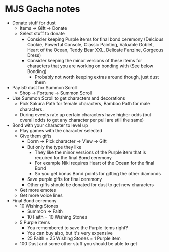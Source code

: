 # MJS Gacha notes
* Donate stuff for dust
    * Items -> Gift -> Donate
    * Select stuff to donate
        * Consider keeping Purple items for final bond ceremony (Delcious Cookie, Powerful Console, Classic Painting, Valuable Goblet, Heart of the Ocean, Teddy Bear XXL, Delicate Fanzine, Gorgeous Dress)
        * Consider keeping the minor versions of these items for characters that you are working on bonding with (See below Bonding)
            * Probably not worth keeping extras around though, just dust them
* Pay 50 dust for Summon Scroll
    * Shop -> Fortune -> Summon Scroll
* Use Summon Scroll to get characters and decorations
    * Pick Sakura Path for female characters, Bamboo Path for male characters.
    * During events rate up certain characters have higher odds (but overall odds to get any character per pull are still the same)
* Bond with your character to level up
    * Play games with the character selected
    * Give them gifts
        * Dorm -> Pick character -> View -> Gift
        * But only the type they like
            * They like the minor versions of the Purple item that is required for the final Bond ceremony
            * For example Niki requires Heart of the Ocean for the final Bond
            * So you get bonus Bond points for gifting the other diamonds
        * Save purple gifts for final ceremony
        * Other gifts should be donated for dust to get new characters
    * Get more emotes
    * Get more voice lines
* Final Bond ceremony
    * 10 Wishing Stones
        * Summon -> Faith
        * 10 Faith = 10 Wishing Stones
    * 5 Purple items
        * You remembered to save the Purple items right?
        * You can buy also, but it's very expensive
        * 25 Faith = 25 Wishing Stones = 1 Purple item
    * 100 Dust and some other stuff you should be able to get
    